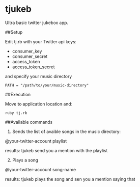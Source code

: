 tjukeb
======

Ultra basic twitter jukebox app.

##Setup

Edit tj.rb with your Twitter api keys:

* consumer_key
* consumer_secret
* access_token
* access_token_secret

and specify your music directory

`
PATH = "/path/to/your/music-directory"
`

##Execution

Move to application location and:

`
ruby tj.rb
`

##Available commands

1. Sends the list of avaible songs in the music directory:

@your-twitter-account playlist

results: tjukeb send you a mention with the playlist


2. Plays a song

@your-twitter-account song-name

results: tjukeb plays the song and sen you a mention saying that